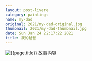 ```yaml
---
layout: post-livere
category: paintings
name: my-dad
original: 2021/my-dad-original.jpg
thumbnail: 2021/my-dad-thumbnail.jpg
date: Sun Jan 24 22:17:22 2021
title: 我的爸爸
---
```


![{{page.title}}](/gallery/{{page.category}}/{{page.original}})
故事内容
